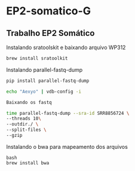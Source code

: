 # EP2-somatico-G
## Trabalho EP2 Somático
Instalando sratoolskit e baixando arquivo WP312
  ```bash
  brew install sratoolkit
  ```
Instalando parallel-fastq-dump
```bash
pip install parallel-fastq-dump
```
```bash
echo "Aexyo" | vdb-config -i
```
```bash
Baixando os fastq

time parallel-fastq-dump --sra-id SRR8856724 \
--threads 10\
--outdir./ \
--split-files \
--gzip
```

Instalando o bwa para mapeamento dos arquivos
```
bash
brew install bwa 
```
